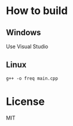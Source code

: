 # How to build
## Windows
Use Visual Studio

## Linux 

```
g++ -o freq main.cpp
```

# License
MIT

